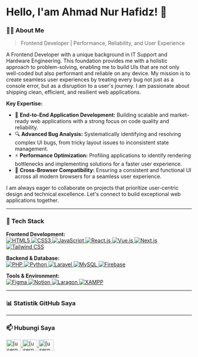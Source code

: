 # Hello, I'am Ahmad Nur Hafidz! 👋


### 👨‍💻 About Me

> Frontend Developer | Performance, Reliability, and User Experience

A Frontend Developer with a unique background in IT Support and Hardware Engineering. This foundation provides me with a holistic approach to problem-solving, enabling me to build UIs that are not only well-coded but also performant and reliable on any device.
My mission is to create seamless user experiences by treating every bug not just as a console error, but as a disruption to a user's journey. I am passionate about shipping clean, efficient, and resilient web applications.

**Key Expertise:**

* 🚀 **End-to-End Application Development:** Building scalable and market-ready web applications with a strong focus on code quality and reliability.
* 🔍 **Advanced Bug Analysis:** Systematically identifying and resolving complex UI bugs, from tricky layout issues to inconsistent state management.
* ⚡ **Performance Optimization:** Profiling applications to identify rendering bottlenecks and implementing solutions for a faster user experience.
* 🧩 **Cross-Browser Compatibility:** Ensuring a consistent and functional UI across all modern browsers for a seamless user experience.

I am always eager to collaborate on projects that prioritize user-centric design and technical excellence. Let's connect to build exceptional web applications together.

---

### 🔧 Tech Stack

<p align="left">
  <strong>Frontend Development:</strong><br>
  <a href="https://developer.mozilla.org/en-US/docs/Web/HTML" target="_blank" rel="noreferrer">
    <img src="https://img.shields.io/badge/HTML5-E34F26?style=for-the-badge&logo=html5&logoColor=white" alt="HTML5">
  </a>
  <a href="https://developer.mozilla.org/en-US/docs/Web/CSS" target="_blank" rel="noreferrer">
    <img src="https://img.shields.io/badge/CSS3-1572B6?style=for-the-badge&logo=css3&logoColor=white" alt="CSS3">
  </a>
  <a href="https://developer.mozilla.org/en-US/docs/Web/JavaScript" target="_blank" rel="noreferrer">
    <img src="https://img.shields.io/badge/JavaScript-F7DF1E?style=for-the-badge&logo=javascript&logoColor=black" alt="JavaScript">
  </a>
  <a href="https://reactjs.org/" target="_blank" rel="noreferrer">
    <img src="https://img.shields.io/badge/React-61DAFB?style=for-the-badge&logo=react&logoColor=black" alt="React.js">
  </a>
  <a href="https://vuejs.org/" target="_blank" rel="noreferrer">
    <img src="https://img.shields.io/badge/Vue.js-4FC08D?style=for-the-badge&logo=vuedotjs&logoColor=white" alt="Vue.js">
  </a>
  <a href="https://nextjs.org/" target="_blank" rel="noreferrer">
    <img src="https://img.shields.io/badge/Next.js-000000?style=for-the-badge&logo=nextdotjs&logoColor=white" alt="Next.js">
  </a>
  <a href="https://tailwindcss.com/" target="_blank" rel="noreferrer">
    <img src="https://img.shields.io/badge/Tailwind_CSS-06B6D4?style=for-the-badge&logo=tailwindcss&logoColor=white" alt="Tailwind CSS">
  </a>
</p>

<p align="left">
  <strong>Backend & Database:</strong><br>
  <a href="https://www.php.net/" target="_blank" rel="noreferrer">
    <img src="https://img.shields.io/badge/PHP-777BB4?style=for-the-badge&logo=php&logoColor=white" alt="PHP">
  </a>
  <a href="https://www.python.org/" target="_blank" rel="noreferrer">
    <img src="https://img.shields.io/badge/Python-3776AB?style=for-the-badge&logo=python&logoColor=white" alt="Python">
  </a>
  <a href="https://laravel.com/" target="_blank" rel="noreferrer">
    <img src="https://img.shields.io/badge/Laravel-FF2D20?style=for-the-badge&logo=laravel&logoColor=white" alt="Laravel">
  </a>
  <a href="https://www.mysql.com/" target="_blank" rel="noreferrer">
    <img src="https://img.shields.io/badge/MySQL-4479A1?style=for-the-badge&logo=mysql&logoColor=white" alt="MySQL">
  </a>
  <a href="https://firebase.google.com/" target="_blank" rel="noreferrer">
    <img src="https://img.shields.io/badge/Firebase-FFCA28?style=for-the-badge&logo=firebase&logoColor=black" alt="Firebase">
  </a>
</p>

<p align="left">
  <strong>Tools & Environment:</strong><br>
  <a href="https://www.figma.com/" target="_blank" rel="noreferrer">
    <img src="https://img.shields.io/badge/Figma-F24E1E?style=for-the-badge&logo=figma&logoColor=white" alt="Figma">
  </a>
  <a href="https://www.notion.so/" target="_blank" rel="noreferrer">
    <img src="https://img.shields.io/badge/Notion-000000?style=for-the-badge&logo=notion&logoColor=white" alt="Notion">
  </a>
  <a href="https://laragon.org/" target="_blank" rel="noreferrer">
    <img src="https://img.shields.io/badge/Laragon-0E6088?style=for-the-badge&logo=laragon&logoColor=white" alt="Laragon">
  </a>
  <a href="https://www.apachefriends.org/" target="_blank" rel="noreferrer">
    <img src="https://img.shields.io/badge/XAMPP-FB7A24?style=for-the-badge&logo=xampp&logoColor=white" alt="XAMPP">
  </a>
</p>
  
---

### 📊 Statistik GitHub Saya




---

### 📫 Hubungi Saya

<p align="left">
  <a href="https://linkedin.com/in/[username-linkedin-anda]" target="blank">
    <img align="center" src="https://raw.githubusercontent.com/rahuldkjain/github-profile-readme-generator/master/src/images/icons/Social/linkedin.svg" alt="[username-linkedin-anda]" height="30" width="40" />
  </a>
  <a href="https://twitter.com/[username-twitter-anda]" target="blank">
    <img align="center" src="https://raw.githubusercontent.com/rahuldkjain/github-profile-readme-generator/master/src/images/icons/Social/twitter.svg" alt="[username-twitter-anda]" height="30" width="40" />
  </a>
  <a href="https://instagram.com/[username-instagram-anda]" target="blank">
    <img align="center" src="https://raw.githubusercontent.com/rahuldkjain/github-profile-readme-generator/master/src/images/icons/Social/instagram.svg" alt="[username-instagram-anda]" height="30" width="40" />
  </a>
</p>

